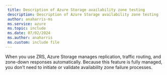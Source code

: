 ```yaml
---
 title: Description of Azure Storage availability zone testing
 description: Description of Azure Storage availability zone testing
 author: anaharris-ms
 ms.service: azure
 ms.topic: include
 ms.date: 07/02/2024
 ms.author: anaharris
 ms.custom: include file
---
```


When you use ZRS, Azure Storage manages replication, traffic routing, and zone-down responses automatically. Because this feature is fully managed, you don't need to initiate or validate availability zone failure processes.
